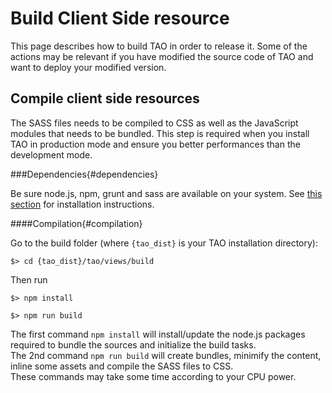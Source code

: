 <!--
parent:
    title: Developer_Guide
author:
    - 'Lionel Lecaque'
created_at: '2014-07-17 15:32:30'
updated_at: '2014-09-25 12:38:56'
tags:
    - 'Developer Guide'
-->

Build Client Side resource
==========================

This page describes how to build TAO in order to release it. Some of the actions may be relevant if you have modified the source code of TAO and want to deploy your modified version.

Compile client side resources
-----------------------------

The SASS files needs to be compiled to CSS as well as the JavaScript modules that needs to be bundled. This step is required when you install TAO in production mode and ensure you better performances than the development mode.

###Dependencies{#dependencies}

Be sure node.js, npm, grunt and sass are available on your system. See [this section](http://forge.taotesting.com/projects/tao/wiki/Front_tools) for installation instructions.

####Compilation{#compilation}

Go to the build folder (where `{tao_dist}` is your TAO installation directory):

    $> cd {tao_dist}/tao/views/build

Then run

    $> npm install

    $> npm run build

The first command `npm install` will install/update the node.js packages required to bundle the sources and initialize the build tasks.\
The 2nd command `npm run build` will create bundles, minimify the content, inline some assets and compile the SASS files to CSS.\
These commands may take some time according to your CPU power.

